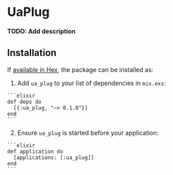 # UaPlug

**TODO: Add description**

## Installation

If [available in Hex](https://hex.pm/docs/publish), the package can be installed as:

  1. Add `ua_plug` to your list of dependencies in `mix.exs`:

    ```elixir
    def deps do
      [{:ua_plug, "~> 0.1.0"}]
    end
    ```

  2. Ensure `ua_plug` is started before your application:

    ```elixir
    def application do
      [applications: [:ua_plug]]
    end
    ```

